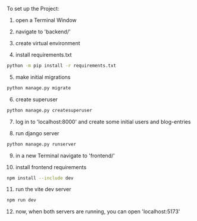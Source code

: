 To set up the Project:

1. open a Terminal Window

2. navigate to 'backend/'

3. create virtual environment 

4. install requirements.txt 
```sh
python -m pip install -r requirements.txt
```

5. make initial migrations

```sh
python manage.py migrate
```

6. create superuser 
```sh
python manage.py createsuperuser
```

7. log in to 'localhost:8000' and create some initial users and blog-entries

8. run django server 
```sh
python manage.py runserver
```

9. in a new Terminal navigate to 'frontend/'

10. install frontend requirements 
```sh
npm install --include dev
```

11. run the vite dev server
```sh
npm run dev
```
12. now, when both servers are running, you can open 'localhost:5173'